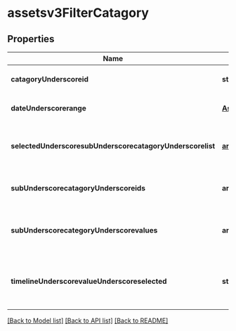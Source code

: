 # assetsv3FilterCatagory

## Properties
Name | Type | Description | Notes
------------ | ------------- | ------------- | -------------
**catagoryUnderscoreid** | **string** | id of the filter catagory | [optional] [default to null]
**dateUnderscorerange** | [**Assetsv3TimelineDateRange**](Assetsv3TimelineDateRange.md) |  | [optional] [default to null]
**selectedUnderscoresubUnderscorecatagoryUnderscorelist** | [**array[Assetsv3FilterSubCatagory]**](Assetsv3FilterSubCatagory.md) | list of subcatagory struct if sub-child are there | [optional] [default to null]
**subUnderscorecatagoryUnderscoreids** | **array[string]** | list of subcatagory if no sub-child exists | [optional] [default to null]
**subUnderscorecategoryUnderscorevalues** | **array[string]** | list of subcatagory values if no sub-child exists | [optional] [default to null]
**timelineUnderscorevalueUnderscoreselected** | **string** | Name of the timeline value selected from drop down | [optional] [default to null]

[[Back to Model list]](../README.md#documentation-for-models) [[Back to API list]](../README.md#documentation-for-api-endpoints) [[Back to README]](../README.md)


